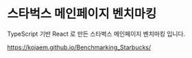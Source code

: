 # 스타벅스 메인페이지 벤치마킹

TypeScript 기반 React 로 만든 스타벅스 메인페이지 벤치마킹 입니다.

https://kojaem.github.io/Benchmarking_Starbucks/
